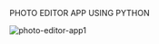 PHOTO EDITOR APP USING PYTHON


![photo-editor-app1](https://user-images.githubusercontent.com/83866738/159671699-f731c2e9-88d5-40e7-be2e-44f265d617a1.png)

